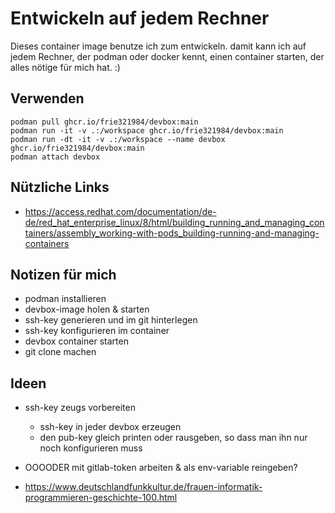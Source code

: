 # Entwickeln auf jedem Rechner

Dieses container image benutze ich zum entwickeln. damit kann ich auf jedem Rechner, der podman oder docker kennt, einen container starten, der alles nötige für mich hat. :)

## Verwenden

```
podman pull ghcr.io/frie321984/devbox:main
podman run -it -v .:/workspace ghcr.io/frie321984/devbox:main
podman run -dt -it -v .:/workspace --name devbox ghcr.io/frie321984/devbox:main
podman attach devbox
```


## Nützliche Links
- https://access.redhat.com/documentation/de-de/red_hat_enterprise_linux/8/html/building_running_and_managing_containers/assembly_working-with-pods_building-running-and-managing-containers

## Notizen für mich
- podman installieren
- devbox-image holen & starten
- ssh-key generieren und im git hinterlegen
- ssh-key konfigurieren im container
- devbox container starten
- git clone machen

## Ideen
- ssh-key zeugs vorbereiten
    * ssh-key in jeder devbox erzeugen
    * den pub-key gleich printen oder rausgeben, so dass man ihn nur noch konfigurieren muss
- OOOODER mit gitlab-token arbeiten & als env-variable reingeben?

- https://www.deutschlandfunkkultur.de/frauen-informatik-programmieren-geschichte-100.html

